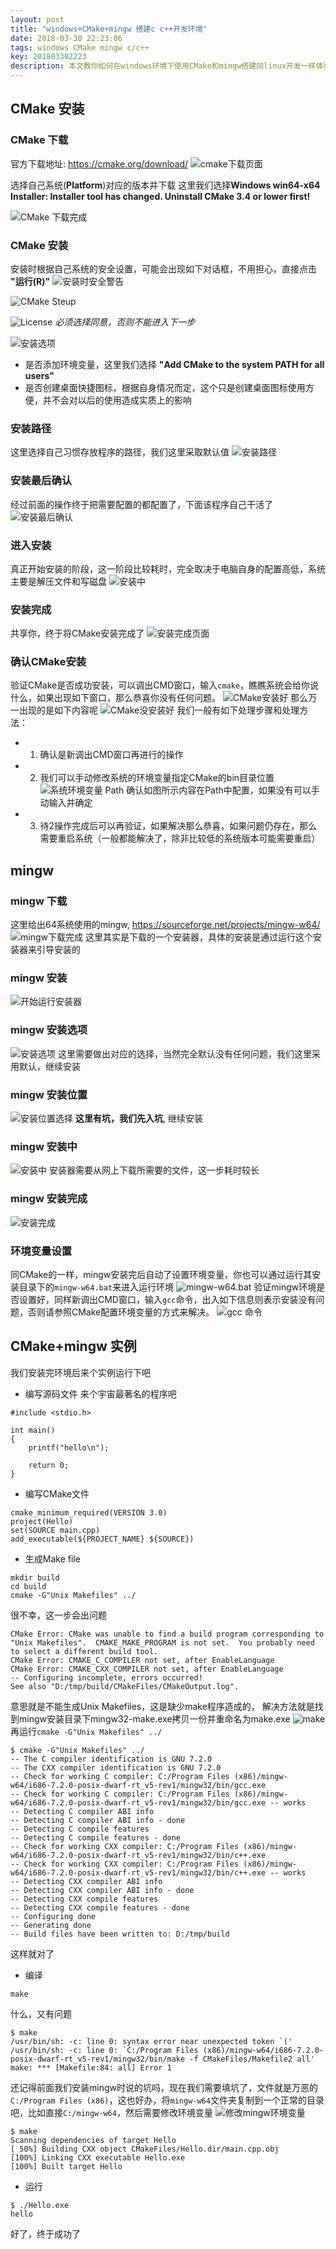 ```yaml
---
layout: post
title: "windows+CMake+mingw 搭建c c++开发环境"
date: 2018-03-30 22:23:06
tags: windows CMake mingw c/c++
key: 201803302223
description: 本文教你如何在windows环境下使用CMake和mingw搭建同linux开发一样体验的c/c++开发环境
---
```


## CMake 安装
### CMake 下载
官方下载地址: https://cmake.org/download/
![cmake下载页面](https://upload-images.jianshu.io/upload_images/4938916-1f66b219b69a68c0.png?imageMogr2/auto-orient/strip%7CimageView2/2/w/1240)

选择自己系统(**Platform**)对应的版本并下载
这里我们选择**Windows win64-x64 Installer: Installer tool has changed. Uninstall CMake 3.4 or lower first!**

![CMake 下载完成](https://upload-images.jianshu.io/upload_images/4938916-6c0b1b8cc84e2665.png?imageMogr2/auto-orient/strip%7CimageView2/2/w/1240)


### CMake 安装
安装时根据自己系统的安全设置，可能会出现如下对话框，不用担心，直接点击 **"运行(R)"**
![安装时安全警告](https://upload-images.jianshu.io/upload_images/4938916-4e1403fa98b8f0dd.png?imageMogr2/auto-orient/strip%7CimageView2/2/w/1240)

![CMake Steup](https://upload-images.jianshu.io/upload_images/4938916-7fe8c54b142d87b0.png?imageMogr2/auto-orient/strip%7CimageView2/2/w/1240)

![License](https://upload-images.jianshu.io/upload_images/4938916-6f36f8cdf38badc2.png?imageMogr2/auto-orient/strip%7CimageView2/2/w/1240)
*必须选择同意，否则不能进入下一步*

![安装选项](https://upload-images.jianshu.io/upload_images/4938916-242076ca9dd5c541.png?imageMogr2/auto-orient/strip%7CimageView2/2/w/1240)
* 是否添加环境变量，这里我们选择 **"Add CMake to the system PATH for all users"**
* 是否创建桌面快捷图标，根据自身情况而定，这个只是创建桌面图标使用方便，并不会对以后的使用造成实质上的影响

### 安装路径
这里选择自己习惯存放程序的路径，我们这里采取默认值
![安装路径](https://upload-images.jianshu.io/upload_images/4938916-55fcc11c9e84a4aa.png?imageMogr2/auto-orient/strip%7CimageView2/2/w/1240)

### 安装最后确认
经过前面的操作终于把需要配置的都配置了，下面该程序自己干活了
![安装最后确认](https://upload-images.jianshu.io/upload_images/4938916-ea54db960ee87f5d.png?imageMogr2/auto-orient/strip%7CimageView2/2/w/1240)
### 进入安装
真正开始安装的阶段，这一阶段比较耗时，完全取决于电脑自身的配置高低，系统主要是解压文件和写磁盘
![安装中](https://upload-images.jianshu.io/upload_images/4938916-4b14d25d350f6d99.png?imageMogr2/auto-orient/strip%7CimageView2/2/w/1240)

### 安装完成
共享你，终于将CMake安装完成了
![安装完成页面](https://upload-images.jianshu.io/upload_images/4938916-c9485943428202dc.png?imageMogr2/auto-orient/strip%7CimageView2/2/w/1240)


### 确认CMake安装
验证CMake是否成功安装，可以调出CMD窗口，输入`cmake`，瞧瞧系统会给你说什么，如果出现如下窗口，那么恭喜你没有任何问题。
![CMake安装好 ](https://upload-images.jianshu.io/upload_images/4938916-63fc0b883d5d7970.png?imageMogr2/auto-orient/strip%7CimageView2/2/w/1240)
那么万一出现的是如下内容呢
![CMake没安装好](https://upload-images.jianshu.io/upload_images/4938916-61e292f409a36952.png?imageMogr2/auto-orient/strip%7CimageView2/2/w/1240)
我们一般有如下处理步骤和处理方法：
* 1. 确认是新调出CMD窗口再进行的操作
* 2. 我们可以手动修改系统的环境变量指定CMake的bin目录位置
![系统环境变量 Path](https://upload-images.jianshu.io/upload_images/4938916-cd4618df2662ed20.png?imageMogr2/auto-orient/strip%7CimageView2/2/w/1240)
确认如图所示内容在Path中配置，如果没有可以手动输入并确定
* 3. 待2操作完成后可以再验证，如果解决那么恭喜，如果问题仍存在，那么需要重启系统（一般都能解决了，除非比较低的系统版本可能需要重启）


## mingw
### mingw 下载
这里给出64系统使用的mingw, https://sourceforge.net/projects/mingw-w64/
![mingw下载完成](https://upload-images.jianshu.io/upload_images/4938916-e1b2e4fb22c7b05b.png?imageMogr2/auto-orient/strip%7CimageView2/2/w/1240)
这里其实是下载的一个安装器，具体的安装是通过运行这个安装器来引导安装的

### mingw 安装
![开始运行安装器](https://upload-images.jianshu.io/upload_images/4938916-c74924e17d0399fe.png?imageMogr2/auto-orient/strip%7CimageView2/2/w/1240)
### mingw 安装选项
![安装选项](https://upload-images.jianshu.io/upload_images/4938916-7eabb5f28f9f3b06.png?imageMogr2/auto-orient/strip%7CimageView2/2/w/1240)
这里需要做出对应的选择，当然完全默认没有任何问题，我们这里采用默认，继续安装
### mingw 安装位置
![安装位置选择](https://upload-images.jianshu.io/upload_images/4938916-81c3b5084fc69ae9.png?imageMogr2/auto-orient/strip%7CimageView2/2/w/1240)
**这里有坑，我们先入坑**, 继续安装

### mingw 安装中
![安装中](https://upload-images.jianshu.io/upload_images/4938916-cd59d5495342b2e1.png?imageMogr2/auto-orient/strip%7CimageView2/2/w/1240)
安装器需要从网上下载所需要的文件，这一步耗时较长

### mingw 安装完成
![安装完成](https://upload-images.jianshu.io/upload_images/4938916-0f09070d12a4069f.png?imageMogr2/auto-orient/strip%7CimageView2/2/w/1240)

### 环境变量设置
同CMake的一样，mingw安装完后自动了设置环境变量，你也可以通过运行其安装目录下的`mingw-w64.bat`来进入运行环境
![mingw-w64.bat](https://upload-images.jianshu.io/upload_images/4938916-278142c689b098f8.png?imageMogr2/auto-orient/strip%7CimageView2/2/w/1240)
验证mingw环境是否设置好，同样新调出CMD窗口，输入`gcc`命令，出入如下信息则表示安装没有问题，否则请参照CMake配置环境变量的方式来解决。
![gcc 命令](https://upload-images.jianshu.io/upload_images/4938916-a3fa27ce782fa639.png?imageMogr2/auto-orient/strip%7CimageView2/2/w/1240)

## CMake+mingw 实例
我们安装完环境后来个实例运行下吧
* 编写源码文件
来个宇宙最著名的程序吧
```
#include <stdio.h>

int main()
{
	printf("hello\n");
	
	return 0;
}
```
* 编写CMake文件
```
cmake_minimum_required(VERSION 3.0)
project(Hello)
set(SOURCE main.cpp)
add_executable(${PROJECT_NAME} ${SOURCE})

```
* 生成Make file

```
mkdir build
cd build
cmake -G"Unix Makefiles" ../
```
很不幸，这一步会出问题
```
CMake Error: CMake was unable to find a build program corresponding to "Unix Makefiles".  CMAKE_MAKE_PROGRAM is not set.  You probably need to select a different build tool.
CMake Error: CMAKE_C_COMPILER not set, after EnableLanguage
CMake Error: CMAKE_CXX_COMPILER not set, after EnableLanguage
-- Configuring incomplete, errors occurred!
See also "D:/tmp/build/CMakeFiles/CMakeOutput.log".

```
意思就是不能生成Unix Makefiles，这是缺少make程序造成的，
解决方法就是找到mingw安装目录下mingw32-make.exe拷贝一份并重命名为make.exe
![make](https://upload-images.jianshu.io/upload_images/4938916-65e8b10f721b725f.png?imageMogr2/auto-orient/strip%7CimageView2/2/w/1240)
再运行`cmake -G"Unix Makefiles" ../`
```
$ cmake -G"Unix Makefiles" ../
-- The C compiler identification is GNU 7.2.0
-- The CXX compiler identification is GNU 7.2.0
-- Check for working C compiler: C:/Program Files (x86)/mingw-w64/i686-7.2.0-posix-dwarf-rt_v5-rev1/mingw32/bin/gcc.exe
-- Check for working C compiler: C:/Program Files (x86)/mingw-w64/i686-7.2.0-posix-dwarf-rt_v5-rev1/mingw32/bin/gcc.exe -- works
-- Detecting C compiler ABI info
-- Detecting C compiler ABI info - done
-- Detecting C compile features
-- Detecting C compile features - done
-- Check for working CXX compiler: C:/Program Files (x86)/mingw-w64/i686-7.2.0-posix-dwarf-rt_v5-rev1/mingw32/bin/c++.exe
-- Check for working CXX compiler: C:/Program Files (x86)/mingw-w64/i686-7.2.0-posix-dwarf-rt_v5-rev1/mingw32/bin/c++.exe -- works
-- Detecting CXX compiler ABI info
-- Detecting CXX compiler ABI info - done
-- Detecting CXX compile features
-- Detecting CXX compile features - done
-- Configuring done
-- Generating done
-- Build files have been written to: D:/tmp/build

```
这样就对了
* 编译
```
make
```

什么，又有问题
```
$ make
/usr/bin/sh: -c: line 0: syntax error near unexpected token `('
/usr/bin/sh: -c: line 0: `C:/Program Files (x86)/mingw-w64/i686-7.2.0-posix-dwarf-rt_v5-rev1/mingw32/bin/make -f CMakeFiles/Makefile2 all'
make: *** [Makefile:84: all] Error 1

```
还记得前面我们安装mingw时说的坑吗，现在我们需要填坑了，文件就是万恶的`C:/Program Files (x86)`，这也好办，将`mingw-w64`文件夹复制到一个正常的目录吧，比如直接`C:/mingw-w64`，然后需要修改环境变量
![修改mingw环境变量](https://upload-images.jianshu.io/upload_images/4938916-f694a58c71443330.png?imageMogr2/auto-orient/strip%7CimageView2/2/w/1240)

```
$ make
Scanning dependencies of target Hello
[ 50%] Building CXX object CMakeFiles/Hello.dir/main.cpp.obj
[100%] Linking CXX executable Hello.exe
[100%] Built target Hello

```
* 运行
```
$ ./Hello.exe
hello
```
好了，终于成功了


